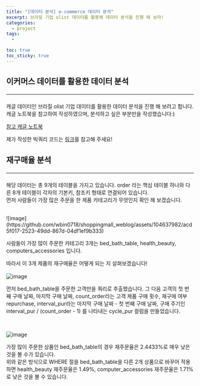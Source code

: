 ```yaml
---
title: "[데이터 분석] e-commerce 데이터 분석"
excerpt: 브라질 기업 olist 데이터를 활용해 데이터 분석을 진행 해 보자!
categories:
  - project
tags:
  - 

toc: true
toc_sticky: true
---
```


## 이커머스 데이터를 활용한 데이터 분석<hr>

캐글 데이터인 브라질 olist 기업 데이터를 활용한 데이터 분석을 진행 해 보려고 합니다. 캐글 노트북을 참고하여 작성하였으며, 분석하고 싶은 부분만을 작성했습니다:)   
   
[참고 캐글 노트북](https://www.kaggle.com/code/seungbumlim/exploratory-e-commerce-data-analysis-using-sqlite)   

제가 작성한 빅쿼리 코드는 [링크](https://github.com/wbin0718/e-commerce_data_analysis/blob/master/e_commerce_sql.ipynb)를 참고해 주세요!

## 재구매율 분석<hr>

해당 데이터는 총 9개의 테이블을 가지고 있습니다. order 라는 핵심 테이블 하나와 다른 8개 테이블이 각자의 기본키, 참조키 형태로 연결되어 있습니다.   
먼저 사람들이 가장 많은 주문을 한 제품 카테고리가 무엇인지 확인 해 보겠습니다.

<br>
![image](https://github.com/wbin0718/shoppingmall_weblog/assets/104637982/acd5f017-2523-49dd-867d-04df1ef9b333)   

사람들이 가장 많이 주문한 카테고리 3개는 bed_bath_table, health_beauty, computers_accessories 입니다.

따라서 이 3개 제품의 재구매율은 어떻게 되는 지 살펴보겠습니다!   
<br>
![image](https://github.com/wbin0718/shoppingmall_weblog/assets/104637982/470e305a-a29e-45b4-9915-d5f4055ee343)

먼저 bed_bath_table을 주문한 고객만을 쿼리로 추출했습니다. 그 다음 고객의 첫 번째 구매 날짜, 마지막 구매 날짜, count_order라는 고객 제품 구매 횟수, 재구매 여부 repurchase, interval_pur라는 마지막 구매 날짜 - 첫 번째 구매 날짜, 구매 주기인 interval_pur / (count_order - 1) 를 나타내는 cycle_pur 컬럼을 만들었습니다.

<br>

![image](https://github.com/wbin0718/shoppingmall_weblog/assets/104637982/f2cba375-02b5-4236-9ad8-4b5d6eb7c896)

가장 많이 주문한 상품인 bed_bath_table의 경우 재주문율은 2.4433%로 매우 낮은 것을 볼 수가 있습니다.   
위와 같은 방식으로 WHERE 절을 bed_bath_table을 다른 2개 상품으로 바꾸어 적용하면 health_beauty 재주문율은 1.49%, computer_accessories 재주문율은 1.71%로 낮은 것을 볼 수 있습니다.   